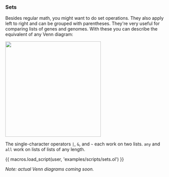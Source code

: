 ### Sets

Besides regular math, you might want to do set operations. They also apply left
to right and can be grouped with parentheses. They're very useful for comparing
lists of genes and genomes. With these you can describe the equivalent of any
Venn diagram:

<img src="{{ url_for('static',filename='venn-sets.png') }}" width="300">

The single-character operators `|`, `&`, and `~` each work on two lists.
`any` and `all` work on lists of lists of any length.

{{ macros.load_script(user, 'examples/scripts/sets.ol') }}

_Note: actual Venn diagrams coming soon._
